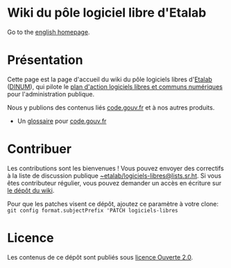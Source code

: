 Wiki du pôle logiciel libre d'Etalab
====

Go to the [english homepage](index.en.md).

# Présentation

Cette page est la page d'accueil du wiki du pôle logiciels libres
d'[Etalab](https://www.etalab.gouv.fr/)
([DINUM](https://www.numerique.gouv.fr/)), qui pilote le [plan
d'action logiciels libres et communs
numériques](https://communs.numerique.gouv.fr/plan-action-logiciels-libres-et-communs-numeriques/)
pour l'administration publique.

Nous y publions des contenus liés [code.gouv.fr](https://code.gouv.fr)
et à nos autres produits.

- Un [glossaire](glossary.fr.md) pour [code.gouv.fr](https://code.gouv.fr)

# Contribuer

Les contributions sont les bienvenues !  Vous pouvez envoyer des
correctifs à la liste de discussion publique
[~etalab/logiciels-libres@lists.sr.ht](mailto:~etalab/logiciels-libres@lists.sr.ht).
Si vous êtes contributeur régulier, vous pouvez demander un accès en
écriture sur [le dépôt du wiki](https://git.sr.ht/~etalab/logiciels-libres).

Pour que les patches visent ce dépôt, ajoutez ce paramètre à votre
clone: `git config format.subjectPrefix 'PATCH logiciels-libres`

# Licence

Les contenus de ce dépôt sont publiés sous [licence Ouverte 2.0](LICENSE.md).

